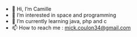 - 👋 Hi, I’m Camille
- 👀 I’m interested in space and programming
- 🌱 I’m currently learning java, php and c
- 📫 How to reach me :
    mick.coulon34@gmail.com
